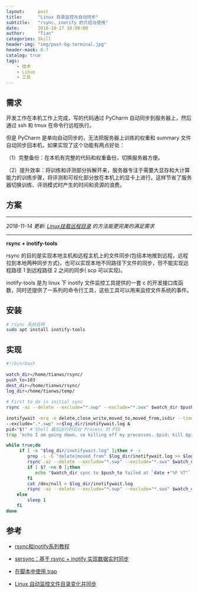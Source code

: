 ```yaml
---
layout:     post
title:      "Linux 目录监控与自动同步"
subtitle:   "rsync、inotify 的介绍与使用"
date:       2018-10-27 10:00:00
author:     "Tian"
categories: Skill
header-img: "img/post-bg-terminal.jpg"
header-mask: 0.7
catalog: true
tags:
    - 技术
    - Linux
    - 工具
---
```


## 需求

开发工作在本机工作上完成，写的代码通过 PyCharm 自动同步到服务器上，然后通过 ssh 和 tmux 在命令行远程执行。

但是 PyCharm 是单向自动同步的，无法把服务器上训练的权重和 summary 文件自动同步回本机，如果实现了这个功能有两点好处：

（1）完整备份：在本机有完整的代码和权重备份，切换服务器方便。

（2）提升效率：将训练和评测部分拆解开来，服务器专注于需要大显存和大计算能力的训练步骤，将评测和可视化部分放在本机上的显卡上进行。这样节省了服务器切换训练、评测模式时产生的时间和资源的浪费。

## 方案

-------

*2018-11-14 更新: [Linux挂载远程目录](http://127.0.0.1:4000/skill/2018/11/14/remote-filesystem/) 的方法能更完美的满足需求*

-------

**rsync + inotify-tools**

rsync 的目的是实现本地主机和远程主机上的文件同步(包括本地推到远程，远程拉到本地两种同步方式)，也可以实现本地不同路径下文件的同步，但不能实现远程路径 1 到远程路径 2 之间的同步( scp 可以实现)。

inotify-tools 是为 linux 下 inotify 文件监控工具提供的一套 c 的开发接口库函数，同时还提供了一系列的命令行工具，这些工具可以用来监控文件系统的事件。

## 安装

```bash
# rsync 系统自带
sudo apt install inotify-tools
```

## 实现

```bash
#!/bin/bash
 
watch_dir=/home/tianws/rsync/
push_to=103
dest_dir=/home/tianws/rsync/
log_dir=/home/tianws/temp/
 
# First to do is initial sync
rsync -az --delete --exclude="*.swp" --exclude="*.swx" $watch_dir $push_to:$dest_dir
 
inotifywait -mrq -e delete,close_write,moved_to,moved_from,isdir --timefmt '%Y-%m-%d %H:%M:%S' --format '%w%f:%e:%T' $watch_dir \
--exclude=".*.swp" >>$log_dir/inotifywait.log &
pid="$!" # Shell 最后运行的后台 Process 的 PID
trap 'echo I am going down, so killing off my processes..$pid; kill $pid; exit' SIGHUP SIGINT SIGQUIT SIGTERM # 程序退出时结束子进程

while true;do
     if [ -s "$log_dir/inotifywait.log" ];then # -s
        grep -i -E "delete|moved_from" $log_dir/inotifywait.log >> $log_dir/inotify_away.log
        rsync -az --delete --exclude="*.swp" --exclude="*.swx" $watch_dir $push_to:$dest_dir
        if [ $? -ne 0 ];then
           echo "$watch_dir sync to $push_to failed at `date +"%F %T"`,please check it by manual"
        fi
        cat /dev/null > $log_dir/inotifywait.log
        rsync -az --delete --exclude="*.swp" --exclude="*.swx" $watch_dir $push_to:$dest_dir
    else
        sleep 1
    fi
done
```

## 参考

- [rsync和inotify系列教程](https://www.cnblogs.com/f-ck-need-u/p/7220009.html)

- [sersync：基于 rsync + inotify 实现数据实时同步](https://linux.cn/article-6032-1.html)

- [在脚本中使用 trap](https://www.ibm.com/developerworks/cn/aix/library/au-usingtraps/index.html)

- [Linux 自动监控文件目录变化并同步](https://www.jianshu.com/p/f387b45f0f1d)

